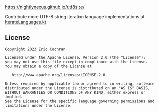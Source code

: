 https://nightlynexus.github.io/utf8size/

Contribute more UTF-8 string iteration language implementations at [IterateLanguages.kt](src/main/kotlin/IterateLanguages.kt)

License
--------

    Copyright 2023 Eric Cochran

    Licensed under the Apache License, Version 2.0 (the "License");
    you may not use this file except in compliance with the License.
    You may obtain a copy of the License at

       http://www.apache.org/licenses/LICENSE-2.0

    Unless required by applicable law or agreed to in writing, software
    distributed under the License is distributed on an "AS IS" BASIS,
    WITHOUT WARRANTIES OR CONDITIONS OF ANY KIND, either express or implied.
    See the License for the specific language governing permissions and
    limitations under the License.
